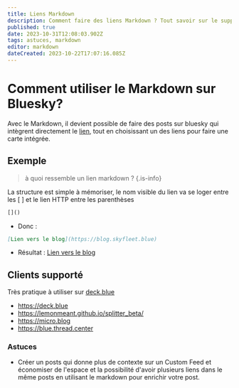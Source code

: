 ```yaml
---
title: Liens Markdown
description: Comment faire des liens Markdown ? Tout savoir sur le support du Markdown sur Bluesky
published: true
date: 2023-10-31T12:08:03.902Z
tags: astuces, markdown
editor: markdown
dateCreated: 2023-10-22T17:07:16.085Z
---
```


# Comment utiliser le Markdown sur Bluesky?

Avec le Markdown, il devient possible de faire des posts sur bluesky qui intègrent directement le [lien](https://bsky.app/profile/did:plc:gc7pqgc337bwj2n5mbnkixzk/feed/aaafckt74ab56), tout en choisissant un des liens pour faire une carte intégrée. 

## Exemple 

> à quoi ressemble un lien markdown ?
{.is-info}

La structure est simple à mémoriser, le nom visible du lien va se loger entre les [ ] et le lien HTTP entre les parenthèses 

```markdown
[]()
```
- Donc : 

```markdown
[Lien vers le blog](https://blog.skyfleet.blue)
```

- Résultat : [Lien vers le blog](https://blog.skyfleet.blue)


## Clients supporté

Très pratique à utiliser sur [deck.blue](https://deck.blue)

- https://deck.blue
- https://lemonmeant.github.io/splitter_beta/
- https://micro.blog
- https://blue.thread.center


### Astuces

- Créer un posts qui donne plus de contexte sur un Custom Feed et économiser de l'espace et la possibilité d'avoir plusieurs liens dans le même posts en utilisant le markdown pour enrichir votre post. 